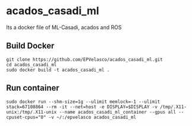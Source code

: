 # acados_casadi_ml
Its a docker file of ML-Casadi, acados and ROS 
## Build Docker
```
git clone https://github.com/EPVelasco/acados_casadi_ml.git
cd acados_casadi_ml
sudo docker build -t acados_casadi_ml .

```
## Run container
```
sudo docker run --shm-size=1g --ulimit memlock=-1 --ulimit stack=67108864 --rm -it --net=host -e DISPLAY=$DISPLAY -v /tmp/.X11-unix:/tmp/.X11-unix --name acados_casadi_ml_container --gpus all --cpuset-cpus="0" -v ~/:/epvelasco acados_casadi_ml

```
